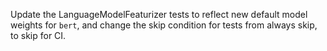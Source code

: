 Update the LanguageModelFeaturizer tests to reflect new default model weights for `bert`, and
change the skip condition for tests from always skip, to skip for CI.